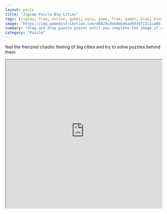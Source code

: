 ```yaml
---
layout: posts
title: "Jigsaw Puzzle Big Cities"
tags: [jigsaw, free, online, games, oyna, game, free, games, play, play, games]
image: "https://img.gamedistribution.com/d8829c0eb8eb46ad8939712c1ca8615f-512x384.jpeg"
summary: "drag and drop puzzle pieces until you complete the image if you get stuck click the eye button to see the complete image  free online games oyna game free games play play games"
category: "Puzzle"
---
```


feel the frenzied chaotic feeling of big cities and try to solve puzzles behind them

<iframe width="100%" height="480px;" src="https://html5.gamedistribution.com/d8829c0eb8eb46ad8939712c1ca8615f/"></iframe>